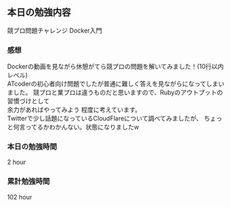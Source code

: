 ## 本日の勉強内容

競プロ問題チャレンジ
Docker入門

### 感想

Dockerの動画を見ながら休憩がてら競プロの問題を解いてみました！(10行以内レベル)  
ATcoderの初心者向け問題でしたが普通に難しく答えを見ながらになってしまいました。
競プロと業プロは違うものだと思いますので、Rubyのアウトプットの習慣づけとして  
余力があればやってみよう 程度に考えています。  
Twitterで少し話題になっているCloudFlareについて調べてみましたが、
ちょっと何言ってるかわかんない。状態になりましたw  

### 本日の勉強時間

2 hour

### 累計勉強時間

102 hour
